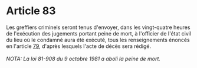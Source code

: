 # Article 83

Les greffiers criminels seront tenus d'envoyer, dans les vingt-quatre heures de l'exécution des jugements portant peine de mort, à l'officier de l'état civil du lieu où le condamné aura été exécuté, tous les renseignements énoncés en l'article <a href='/affichCodeArticle.do?cidTexte=LEGITEXT000006070721&idArticle=LEGIARTI000006421236&dateTexte=&categorieLien=cid'>79</a>, d'après lesquels l'acte de décès sera rédigé.<br/><br/><i>NOTA:  La loi 81-908 du 9 octobre 1981 a aboli la peine de mort.</i>